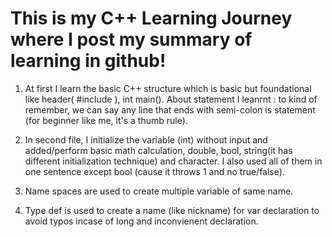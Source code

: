 # This is my C++ Learning Journey where I post my summary of learning in github!

1) At first I learn the basic C++ structure which is basic but foundational like header( #include<iostream> ), int main(). About statement I leanrnt : to kind of remember, we can say any line that ends with semi-colon is statement (for beginner like me, it's a thumb rule).

2) In second file, I initialize the variable (int) without input and added/perform basic math calculation, double, bool, string(it has different initialization technique) and character. I also used all of them in one sentence except bool (cause it throws 1 and no true/false).

3) Name spaces are used to create multiple variable of same name.

4) Type def is used to create a name (like nickname) for var declaration to avoid typos incase of long and inconvienent declaration.